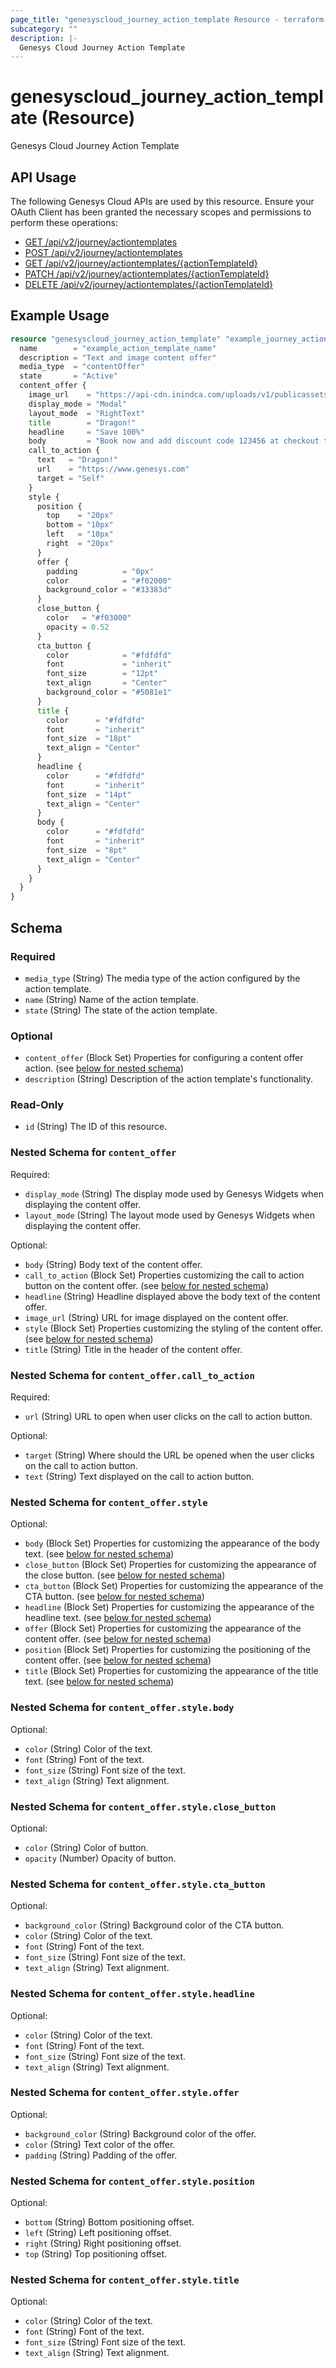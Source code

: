 ```yaml
---
page_title: "genesyscloud_journey_action_template Resource - terraform-provider-genesyscloud"
subcategory: ""
description: |-
  Genesys Cloud Journey Action Template
---
```

# genesyscloud_journey_action_template (Resource)

Genesys Cloud Journey Action Template

## API Usage
The following Genesys Cloud APIs are used by this resource. Ensure your OAuth Client has been granted the necessary scopes and permissions to perform these operations:

* [GET /api/v2/journey/actiontemplates](https://developer.genesys.cloud/commdigital/journey/journey-apis#get-api-v2-journey-actiontemplates)
* [POST /api/v2/journey/actiontemplates](https://developer.genesys.cloud/commdigital/journey/journey-apis#post-api-v2-journey-actiontemplates)
* [GET /api/v2/journey/actiontemplates/{actionTemplateId}](https://developer.genesys.cloud/commdigital/journey/journey-apis#get-api-v2-journey-actiontemplates--actionTemplateId-)
* [PATCH /api/v2/journey/actiontemplates/{actionTemplateId}](https://developer.genesys.cloud/commdigital/journey/journey-apis#patch-api-v2-journey-actiontemplates--actionTemplateId-)
* [DELETE /api/v2/journey/actiontemplates/{actionTemplateId}](https://developer.genesys.cloud/commdigital/journey/journey-apis#delete-api-v2-journey-actiontemplates--actionTemplateId-)

## Example Usage

```terraform
resource "genesyscloud_journey_action_template" "example_journey_action_template" {
  name        = "example_action_template_name"
  description = "Text and image content offer"
  media_type  = "contentOffer"
  state       = "Active"
  content_offer {
    image_url    = "https://api-cdn.inindca.com/uploads/v1/publicassets/images/d460a77c-9870-404f-9711-4be1cc247b66/d7c29719-095b-45d3-9ceb-f1368bcfcf3f.dragon.png"
    display_mode = "Modal"
    layout_mode  = "RightText"
    title        = "Dragon!"
    headline     = "Save 100%"
    body         = "Book now and add discount code 123456 at checkout to save 100%"
    call_to_action {
      text   = "Dragon!"
      url    = "https://www.genesys.com"
      target = "Self"
    }
    style {
      position {
        top    = "20px"
        bottom = "10px"
        left   = "10px"
        right  = "20px"
      }
      offer {
        padding          = "0px"
        color            = "#f02000"
        background_color = "#33383d"
      }
      close_button {
        color   = "#f03000"
        opacity = 0.52
      }
      cta_button {
        color            = "#fdfdfd"
        font             = "inherit"
        font_size        = "12pt"
        text_align       = "Center"
        background_color = "#5081e1"
      }
      title {
        color      = "#fdfdfd"
        font       = "inherit"
        font_size  = "18pt"
        text_align = "Center"
      }
      headline {
        color      = "#fdfdfd"
        font       = "inherit"
        font_size  = "14pt"
        text_align = "Center"
      }
      body {
        color      = "#fdfdfd"
        font       = "inherit"
        font_size  = "8pt"
        text_align = "Center"
      }
    }
  }
}
```

<!-- schema generated by tfplugindocs -->
## Schema

### Required

- `media_type` (String) The media type of the action configured by the action template.
- `name` (String) Name of the action template.
- `state` (String) The state of the action template.

### Optional

- `content_offer` (Block Set) Properties for configuring a content offer action. (see [below for nested schema](#nestedblock--content_offer))
- `description` (String) Description of the action template's functionality.

### Read-Only

- `id` (String) The ID of this resource.

<a id="nestedblock--content_offer"></a>
### Nested Schema for `content_offer`

Required:

- `display_mode` (String) The display mode used by Genesys Widgets when displaying the content offer.
- `layout_mode` (String) The layout mode used by Genesys Widgets when displaying the content offer.

Optional:

- `body` (String) Body text of the content offer.
- `call_to_action` (Block Set) Properties customizing the call to action button on the content offer. (see [below for nested schema](#nestedblock--content_offer--call_to_action))
- `headline` (String) Headline displayed above the body text of the content offer.
- `image_url` (String) URL for image displayed on the content offer.
- `style` (Block Set) Properties customizing the styling of the content offer. (see [below for nested schema](#nestedblock--content_offer--style))
- `title` (String) Title in the header of the content offer.

<a id="nestedblock--content_offer--call_to_action"></a>
### Nested Schema for `content_offer.call_to_action`

Required:

- `url` (String) URL to open when user clicks on the call to action button.

Optional:

- `target` (String) Where should the URL be opened when the user clicks on the call to action button.
- `text` (String) Text displayed on the call to action button.


<a id="nestedblock--content_offer--style"></a>
### Nested Schema for `content_offer.style`

Optional:

- `body` (Block Set) Properties for customizing the appearance of the body text. (see [below for nested schema](#nestedblock--content_offer--style--body))
- `close_button` (Block Set) Properties for customizing the appearance of the close button. (see [below for nested schema](#nestedblock--content_offer--style--close_button))
- `cta_button` (Block Set) Properties for customizing the appearance of the CTA button. (see [below for nested schema](#nestedblock--content_offer--style--cta_button))
- `headline` (Block Set) Properties for customizing the appearance of the headline text. (see [below for nested schema](#nestedblock--content_offer--style--headline))
- `offer` (Block Set) Properties for customizing the appearance of the content offer. (see [below for nested schema](#nestedblock--content_offer--style--offer))
- `position` (Block Set) Properties for customizing the positioning of the content offer. (see [below for nested schema](#nestedblock--content_offer--style--position))
- `title` (Block Set) Properties for customizing the appearance of the title text. (see [below for nested schema](#nestedblock--content_offer--style--title))

<a id="nestedblock--content_offer--style--body"></a>
### Nested Schema for `content_offer.style.body`

Optional:

- `color` (String) Color of the text.
- `font` (String) Font of the text.
- `font_size` (String) Font size of the text.
- `text_align` (String) Text alignment.


<a id="nestedblock--content_offer--style--close_button"></a>
### Nested Schema for `content_offer.style.close_button`

Optional:

- `color` (String) Color of button.
- `opacity` (Number) Opacity of button.


<a id="nestedblock--content_offer--style--cta_button"></a>
### Nested Schema for `content_offer.style.cta_button`

Optional:

- `background_color` (String) Background color of the CTA button.
- `color` (String) Color of the text.
- `font` (String) Font of the text.
- `font_size` (String) Font size of the text.
- `text_align` (String) Text alignment.


<a id="nestedblock--content_offer--style--headline"></a>
### Nested Schema for `content_offer.style.headline`

Optional:

- `color` (String) Color of the text.
- `font` (String) Font of the text.
- `font_size` (String) Font size of the text.
- `text_align` (String) Text alignment.


<a id="nestedblock--content_offer--style--offer"></a>
### Nested Schema for `content_offer.style.offer`

Optional:

- `background_color` (String) Background color of the offer.
- `color` (String) Text color of the offer.
- `padding` (String) Padding of the offer.


<a id="nestedblock--content_offer--style--position"></a>
### Nested Schema for `content_offer.style.position`

Optional:

- `bottom` (String) Bottom positioning offset.
- `left` (String) Left positioning offset.
- `right` (String) Right positioning offset.
- `top` (String) Top positioning offset.


<a id="nestedblock--content_offer--style--title"></a>
### Nested Schema for `content_offer.style.title`

Optional:

- `color` (String) Color of the text.
- `font` (String) Font of the text.
- `font_size` (String) Font size of the text.
- `text_align` (String) Text alignment.

